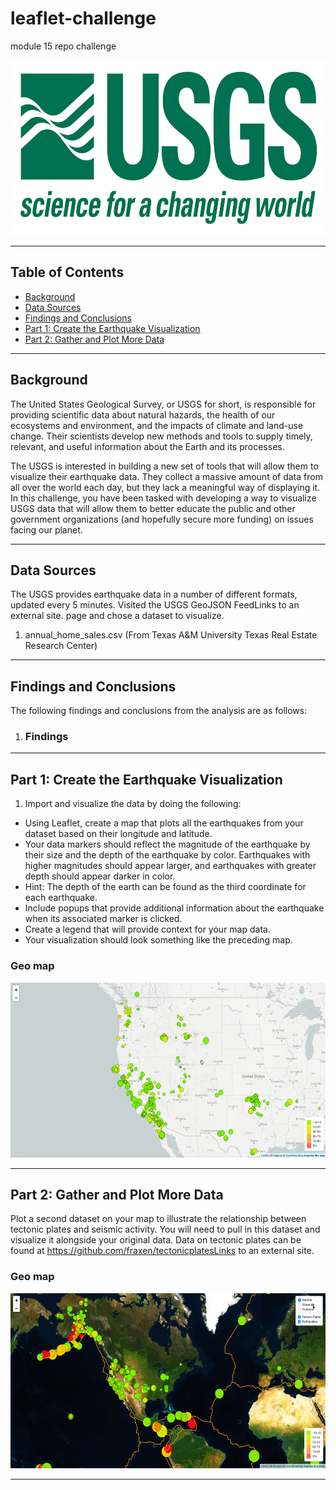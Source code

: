 # leaflet-challenge
module 15 repo challenge


<p align="center">
<img src="Images/1-Logo.png" alt="visualization"  width="540" height="280">
</p>

---
## Table of Contents
- [Background](#background)
- [Data Sources](#data)
- [Findings and Conclusions](#findings)
- [Part 1: Create the Earthquake Visualization](#part-1)
- [Part 2: Gather and Plot More Data](#part-2)

---
## Background <a name="background"></a>

The United States Geological Survey, or USGS for short, is responsible for providing scientific data about natural hazards, the health of our ecosystems and environment, and the impacts of climate and land-use change. Their scientists develop new methods and tools to supply timely, relevant, and useful information about the Earth and its processes.

The USGS is interested in building a new set of tools that will allow them to visualize their earthquake data. They collect a massive amount of data from all over the world each day, but they lack a meaningful way of displaying it. In this challenge, you have been tasked with developing a way to visualize USGS data that will allow them to better educate the public and other government organizations (and hopefully secure more funding) on issues facing our planet.

---
## Data Sources <a name="data"></a>
The USGS provides earthquake data in a number of different formats, updated every 5 minutes. Visited the USGS GeoJSON FeedLinks to an external site. page and chose a dataset to visualize.
 1.  annual_home_sales.csv (From Texas A&M University Texas Real Estate Research Center)

---
## Findings and Conclusions <a name="findings"></a>
The following findings and conclusions from the analysis are as follows:

 1.  ### Findings 

---
## Part 1: Create the Earthquake Visualization <a name="part-1"></a>

  1. Import and visualize the data by doing the following:
    
   -  Using Leaflet, create a map that plots all the earthquakes from your dataset based on their longitude and latitude.
   -  Your data markers should reflect the magnitude of the earthquake by their size and the depth of the earthquake by color. Earthquakes with higher magnitudes should appear larger, and earthquakes with greater depth should appear darker in color.
   -  Hint: The depth of the earth can be found as the third coordinate for each earthquake.
   -  Include popups that provide additional information about the earthquake when its associated marker is clicked.
   -  Create a legend that will provide context for your map data.
   -  Your visualization should look something like the preceding map.

   ### Geo map
<p align="center">
<img src="Images/2-BasicMap.png" alt="visualization"  width="540" height="280">
</p>

---
## Part 2: Gather and Plot More Data  <a name="part-2"></a>
Plot a second dataset on your map to illustrate the relationship between tectonic plates and seismic activity. You will need to pull in this dataset and visualize it alongside your original data. Data on tectonic plates can be found at https://github.com/fraxen/tectonicplatesLinks to an external site.

   ### Geo map
<p align="center">
<img src="Images/5-Advanced.png" alt="visualization"  width="540" height="280">
</p>

---

